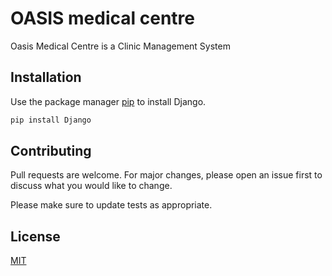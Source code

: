 # OASIS medical centre

Oasis Medical Centre is a Clinic Management System

## Installation

Use the package manager [pip](https://pip.pypa.io/en/stable/) to install Django.

```bash
pip install Django
```


## Contributing

Pull requests are welcome. For major changes, please open an issue first
to discuss what you would like to change.

Please make sure to update tests as appropriate.

## License

[MIT](https://choosealicense.com/licenses/mit/)
